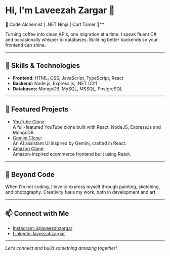 

# Hi, I'm Laveezah Zargar 👋

🎯 Code Alchemist | .NET Ninja | Cart Tamer 🛒**

Turning coffee into clean APIs, one migration at a time. I speak fluent C# and occasionally whisper to databases. Building better backends so your frontend can shine.

---

## 🚀 Skills & Technologies

- **Frontend:** HTML, CSS, JavaScript, TypeScript, React  
- **Backend:** Node.js, Express.js, .NET (C#)  
- **Databases:** MongoDB, MySQL, MSSQL, PostgreSQL  

---

## 🌟 Featured Projects

- [YouTube Clone](https://github.com/Laveezahzargar/YouTube-Project):  
  A full-featured YouTube clone built with React, NodeJS, ExpressJs and MongoDB.
- [Gemini Clone](https://github.com/Laveezahzargar/Gemini-Clone):  
  An AI assistant UI inspired by Gemini, crafted in React.
- [Amazon Clone](https://github.com/Laveezahzargar/Amazon-frontend):  
  Amazon-inspired ecommerce frontend built using React.

---

## 🎨 Beyond Code

When I'm not coding, I love to express myself through painting, sketching, and photography. Creativity fuels my work, both in development and art.

---

## 📫 Connect with Me

- [Instagram: @laveezahzargar](https://www.instagram.com/laveezah__zargar/)
- [LinkedIn: laveezahzargar](https://www.linkedin.com/in/LaveezahZargar/)

---

*Let’s connect and build something amazing together!*
